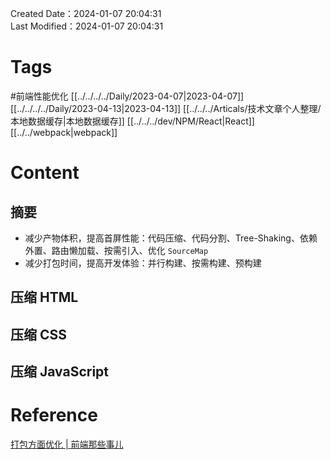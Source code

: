Created Date：2024-01-07 20:04:31  
Last Modified：2024-01-07 20:04:31

# Tags

#前端性能优化 [[../../../../Daily/2023-04-07|2023-04-07]] [[../../../../Daily/2023-04-13|2023-04-13]] [[../../../Articals/技术文章个人整理/本地数据缓存|本地数据缓存]] [[../../../dev/NPM/React|React]] [[../../webpack|webpack]]

# Content

## 摘要

- 减少产物体积，提高首屏性能：代码压缩、代码分割、Tree-Shaking、依赖外置、路由懒加载、按需引入、优化 `SourceMap`
- 减少打包时间，提高开发体验：并行构建、按需构建、预构建

## 压缩 HTML

## 压缩 CSS

## 压缩 JavaScript

# Reference

[打包方面优化 | 前端那些事儿](https://jonny-wei.github.io/blog/devops/performance/webpack.html#%E5%8E%8B%E7%BC%A9-html-js-css)
